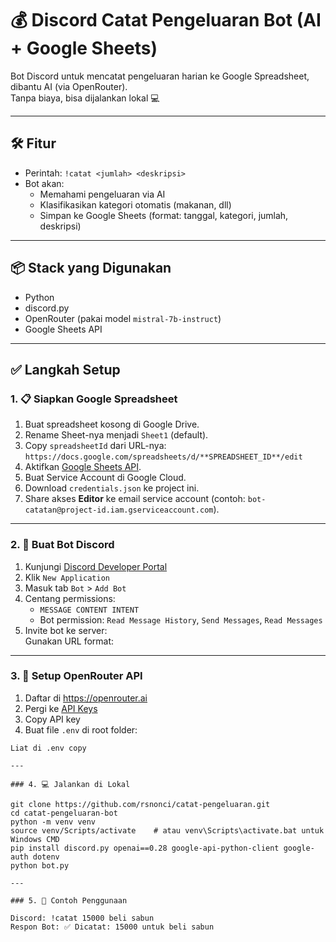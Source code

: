 # 💰 Discord Catat Pengeluaran Bot (AI + Google Sheets)

Bot Discord untuk mencatat pengeluaran harian ke Google Spreadsheet, dibantu AI (via OpenRouter).  
Tanpa biaya, bisa dijalankan lokal 💻

---

## 🛠️ Fitur

- Perintah: `!catat <jumlah> <deskripsi>`
- Bot akan:
  - Memahami pengeluaran via AI
  - Klasifikasikan kategori otomatis (makanan, dll)
  - Simpan ke Google Sheets (format: tanggal, kategori, jumlah, deskripsi)

---

## 📦 Stack yang Digunakan

- Python
- discord.py
- OpenRouter (pakai model `mistral-7b-instruct`)
- Google Sheets API

---

## ✅ Langkah Setup

### 1. 📋 Siapkan Google Spreadsheet

1. Buat spreadsheet kosong di Google Drive.
2. Rename Sheet-nya menjadi `Sheet1` (default).
3. Copy `spreadsheetId` dari URL-nya:  
   `https://docs.google.com/spreadsheets/d/**SPREADSHEET_ID**/edit`
4. Aktifkan [Google Sheets API](https://console.cloud.google.com/apis/library/sheets.googleapis.com).
5. Buat Service Account di Google Cloud.
6. Download `credentials.json` ke project ini.
7. Share akses **Editor** ke email service account (contoh: `bot-catatan@project-id.iam.gserviceaccount.com`).

---

### 2. 🤖 Buat Bot Discord

1. Kunjungi [Discord Developer Portal](https://discord.com/developers/applications)
2. Klik `New Application`
3. Masuk tab `Bot` > `Add Bot`
4. Centang permissions:
   - `MESSAGE CONTENT INTENT`
   - Bot permission: `Read Message History`, `Send Messages`, `Read Messages`
5. Invite bot ke server:  
   Gunakan URL format:


---

### 3. 🔑 Setup OpenRouter API

1. Daftar di https://openrouter.ai
2. Pergi ke [API Keys](https://openrouter.ai/account/keys)
3. Copy API key
4. Buat file `.env` di root folder:
```env
Liat di .env copy

---

### 4. 💻 Jalankan di Lokal

git clone https://github.com/rsnonci/catat-pengeluaran.git
cd catat-pengeluaran-bot
python -m venv venv
source venv/Scripts/activate    # atau venv\Scripts\activate.bat untuk Windows CMD
pip install discord.py openai==0.28 google-api-python-client google-auth dotenv
python bot.py

---

### 5. 📢 Contoh Penggunaan

Discord: !catat 15000 beli sabun
Respon Bot: ✅ Dicatat: 15000 untuk beli sabun